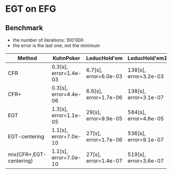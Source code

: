# EGT on EFG

## Benchmark

- the number of iterations: 100'000
- the error is the last one, not the minimum


| Method                  | KuhnPoker             | LeducHold'em          | LeducHold'em13        |
| ----------------------- | --------------------- | --------------------- | --------------------- |
| CFR                     | 0.3[s], error=1.4e-03 | 6.7[s], error=6.0e-03 | 138[s], error=3.2e-03 |
| CFR+                    | 0.3[s], error=4.4e-06 | 6.6[s], error=1.7e-06 | 138[s], error=3.1e-07 |
| EGT                     | 1.3[s], error=1.1e-05 | 29[s],  error=9.9e-05 | 584[s], error=4.6e-05 |
| EGT-centering           | 1.1[s], error=7.0e-10 | 27[s],  error=1.7e-06 | 536[s], error=9.1e-07 |
| mix(CFR+,EGT-centering) | 1.1[s], error=7.0e-10 | 27[s],  error=1.4e-07 | 519[s], error=3.6e-07 |

